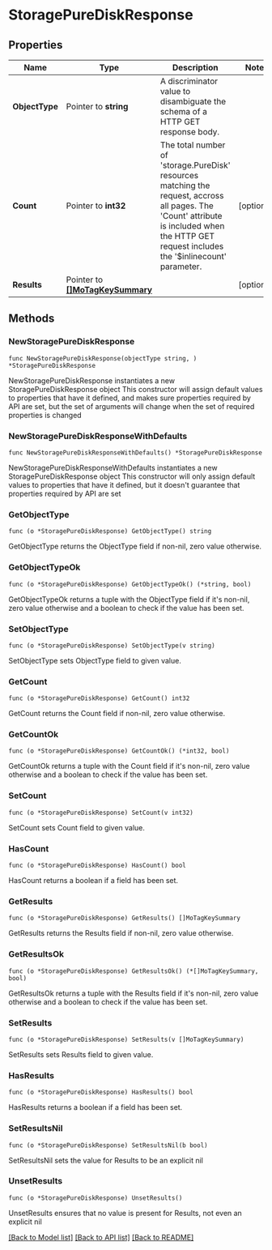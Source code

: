 # StoragePureDiskResponse

## Properties

Name | Type | Description | Notes
------------ | ------------- | ------------- | -------------
**ObjectType** | Pointer to **string** | A discriminator value to disambiguate the schema of a HTTP GET response body. | 
**Count** | Pointer to **int32** | The total number of &#39;storage.PureDisk&#39; resources matching the request, accross all pages. The &#39;Count&#39; attribute is included when the HTTP GET request includes the &#39;$inlinecount&#39; parameter. | [optional] 
**Results** | Pointer to [**[]MoTagKeySummary**](mo.TagKeySummary.md) |  | [optional] 

## Methods

### NewStoragePureDiskResponse

`func NewStoragePureDiskResponse(objectType string, ) *StoragePureDiskResponse`

NewStoragePureDiskResponse instantiates a new StoragePureDiskResponse object
This constructor will assign default values to properties that have it defined,
and makes sure properties required by API are set, but the set of arguments
will change when the set of required properties is changed

### NewStoragePureDiskResponseWithDefaults

`func NewStoragePureDiskResponseWithDefaults() *StoragePureDiskResponse`

NewStoragePureDiskResponseWithDefaults instantiates a new StoragePureDiskResponse object
This constructor will only assign default values to properties that have it defined,
but it doesn't guarantee that properties required by API are set

### GetObjectType

`func (o *StoragePureDiskResponse) GetObjectType() string`

GetObjectType returns the ObjectType field if non-nil, zero value otherwise.

### GetObjectTypeOk

`func (o *StoragePureDiskResponse) GetObjectTypeOk() (*string, bool)`

GetObjectTypeOk returns a tuple with the ObjectType field if it's non-nil, zero value otherwise
and a boolean to check if the value has been set.

### SetObjectType

`func (o *StoragePureDiskResponse) SetObjectType(v string)`

SetObjectType sets ObjectType field to given value.


### GetCount

`func (o *StoragePureDiskResponse) GetCount() int32`

GetCount returns the Count field if non-nil, zero value otherwise.

### GetCountOk

`func (o *StoragePureDiskResponse) GetCountOk() (*int32, bool)`

GetCountOk returns a tuple with the Count field if it's non-nil, zero value otherwise
and a boolean to check if the value has been set.

### SetCount

`func (o *StoragePureDiskResponse) SetCount(v int32)`

SetCount sets Count field to given value.

### HasCount

`func (o *StoragePureDiskResponse) HasCount() bool`

HasCount returns a boolean if a field has been set.

### GetResults

`func (o *StoragePureDiskResponse) GetResults() []MoTagKeySummary`

GetResults returns the Results field if non-nil, zero value otherwise.

### GetResultsOk

`func (o *StoragePureDiskResponse) GetResultsOk() (*[]MoTagKeySummary, bool)`

GetResultsOk returns a tuple with the Results field if it's non-nil, zero value otherwise
and a boolean to check if the value has been set.

### SetResults

`func (o *StoragePureDiskResponse) SetResults(v []MoTagKeySummary)`

SetResults sets Results field to given value.

### HasResults

`func (o *StoragePureDiskResponse) HasResults() bool`

HasResults returns a boolean if a field has been set.

### SetResultsNil

`func (o *StoragePureDiskResponse) SetResultsNil(b bool)`

 SetResultsNil sets the value for Results to be an explicit nil

### UnsetResults
`func (o *StoragePureDiskResponse) UnsetResults()`

UnsetResults ensures that no value is present for Results, not even an explicit nil

[[Back to Model list]](../README.md#documentation-for-models) [[Back to API list]](../README.md#documentation-for-api-endpoints) [[Back to README]](../README.md)


